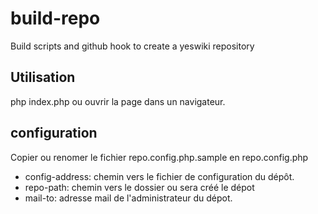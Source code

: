 # build-repo
Build scripts and github hook to create a yeswiki repository

Utilisation
-----------

php index.php
ou
ouvrir la page dans un navigateur.

configuration
-------------

Copier ou renomer le fichier repo.config.php.sample en repo.config.php
 - config-address: chemin vers le fichier de configuration du dépôt.
 - repo-path: chemin vers le dossier ou sera créé le dépot
 - mail-to: adresse mail de l'administrateur du dépot.
